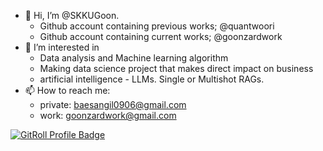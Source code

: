 - 👋 Hi, I’m @SKKUGoon. 
  - Github account containing previous works; @quantwoori
  - Github account containing current works; @goonzardwork
- 👀 I’m interested in
  - Data analysis and Machine learning algorithm
  - Making data science project that makes direct impact on business
  - artificial intelligence - LLMs. Single or Multishot RAGs.
- 📫 How to reach me: 
  - private: baesangil0906@gmail.com 
  - work: goonzardwork@gmail.com

<a href="https://gitroll.io/profile/usp3qR4oqK7ONnVvtVIFc46XcR1J2" target="_blank"><img src="https://gitroll.io/api/badges/profiles/v1/usp3qR4oqK7ONnVvtVIFc46XcR1J2" alt="GitRoll Profile Badge"/></a>


